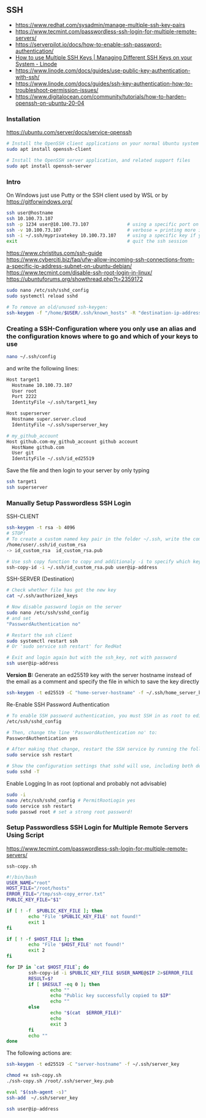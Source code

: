 ## SSH

- https://www.redhat.com/sysadmin/manage-multiple-ssh-key-pairs
- https://www.tecmint.com/passwordless-ssh-login-for-multiple-remote-servers/
- https://serverpilot.io/docs/how-to-enable-ssh-password-authentication/
- [How to use Multiple SSH Keys | Managing Different SSH Keys on your System - Linode](https://youtu.be/pE3EuiyShoM)
- https://www.linode.com/docs/guides/use-public-key-authentication-with-ssh/
- https://www.linode.com/docs/guides/ssh-key-authentication-how-to-troubleshoot-permission-issues/
- https://www.digitalocean.com/community/tutorials/how-to-harden-openssh-on-ubuntu-20-04

### Installation
https://ubuntu.com/server/docs/service-openssh  
```bash
# Install the OpenSSH client applications on your normal Ubuntu system
sudo apt install openssh-client

# Install the OpenSSH server application, and related support files
sudo apt install openssh-server
```


### Intro
On Windows just use Putty or the SSH client used by WSL or by https://gitforwindows.org/  
```bash
ssh user@hostname
ssh 10.100.73.107
ssh -p 1234 user@10.100.73.107              # using a specific port on the target machine
ssh -v 10.100.73.107                        # verbose = printing more information
ssh -i ~/.ssh/myprivatekey 10.100.73.107    # using a specific key if you got more than one
exit                                        # quit the ssh session
```

https://www.christitus.com/ssh-guide  
https://www.cyberciti.biz/faq/ufw-allow-incoming-ssh-connections-from-a-specific-ip-address-subnet-on-ubuntu-debian/  
https://www.tecmint.com/disable-ssh-root-login-in-linux/  
https://ubuntuforums.org/showthread.php?t=2359172  
```bash
sudo nano /etc/ssh/sshd_config
sudo systemctl reload sshd

# To remove an old/unused ssh-keygen:
ssh-keygen -f "/home/$USER/.ssh/known_hosts" -R "destination-ip-address"
```

### Creating a SSH-Configuration where you only use an alias and the configuration knows where to go and which of your keys to use
```bash
nano ~/.ssh/config
```
and write the following lines:
```bash
Host target1
  Hostname 10.100.73.107
  User root
  Port 2222
  IdentityFile ~/.ssh/target1_key

Host superserver
  Hostname super.server.cloud
  IdentityFile ~/.ssh/superserver_key

# my_github_account
Host github.com-my_github_account github account
  HostName github.com
  User git
  IdentityFile ~/.ssh/id_ed25519
```

Save the file and then login to your server by only typing
```bash
ssh target1
ssh superserver
```

### Manually Setup Passwordless SSH Login

SSH-CLIENT  
```bash
ssh-keygen -t rsa -b 4096
# STOP!
# To create a custom named key pair in the folder ~/.ssh, write the complete path:
/home/user/.ssh/id_custom_rsa
-> id_custom_rsa  id_custom_rsa.pub

# Use ssh copy function to copy and additionaly -i to specify which key to copy (password login still needs to be enabled ofcourse)
ssh-copy-id -i ~/.ssh/id_custom_rsa.pub user@ip-address
```

SSH-SERVER (Destination)  
```bash
# Check whether file has got the new key
cat ~/.ssh/authorized_keys

# Now disable password login on the server
sudo nano /etc/ssh/sshd_config
# and set
"PasswordAuthentication no"

# Restart the ssh client
sudo systemctl restart ssh
# Or 'sudo service ssh restart' for RedHat

# Exit and login again but with the ssh_key, not with password
ssh user@ip-address
```

**Version B:** Generate an ed25519 key with the server hostname instead of the email as a comment and specify the file in which to save the key directly  
```bash
ssh-keygen -t ed25519 -C "home-server-hostname" -f ~/.ssh/home_server_key
```

Re-Enable SSH Password Authentication  
```bash
# To enable SSH password authentication, you must SSH in as root to edit this file:
/etc/ssh/sshd_config

# Then, change the line 'PasswordAuthentication no' to:
PasswordAuthentication yes

# After making that change, restart the SSH service by running the following command as root:
sudo service ssh restart

# Show the configuration settings that sshd will use, including both default settings and those specified in the configuration files (like /etc/ssh/sshd_config):
sudo sshd -T
```

Enable Logging In as root (optional and probably not advisable)  
```bash
sudo -i
nano /etc/ssh/sshd_config # PermitRootLogin yes
sudo service ssh restart
sudo passwd root # set a strong root password!
```

### Setup Passwordless SSH Login for Multiple Remote Servers Using Script
https://www.tecmint.com/passwordless-ssh-login-for-multiple-remote-servers/

`ssh-copy.sh`
```bash
#!/bin/bash
USER_NAME="root"
HOST_FILE="/root/hosts"
ERROR_FILE="/tmp/ssh-copy_error.txt"
PUBLIC_KEY_FILE="$1"

if [ ! -f  $PUBLIC_KEY_FILE ]; then
        echo "File '$PUBLIC_KEY_FILE' not found!"
        exit 1
fi

if [ ! -f $HOST_FILE ]; then
        echo "File '$HOST_FILE' not found!"
        exit 2
fi

for IP in `cat $HOST_FILE`; do
        ssh-copy-id -i $PUBLIC_KEY_FILE $USER_NAME@$IP 2>$ERROR_FILE
        RESULT=$?
        if [ $RESULT -eq 0 ]; then
                echo ""
                echo "Public key successfully copied to $IP"
                echo ""
        else
                echo "$(cat  $ERROR_FILE)"
                echo 
                exit 3
        fi
        echo ""
done
```
The following actions are:  
```bash
ssh-keygen -t ed25519 -C "server-hostname" -f ~/.ssh/server_key

chmod +x ssh-copy.sh
./ssh-copy.sh /root/.ssh/server_key.pub

eval "$(ssh-agent -s)"
ssh-add  ~/.ssh/server_key

ssh user@ip-address
```
